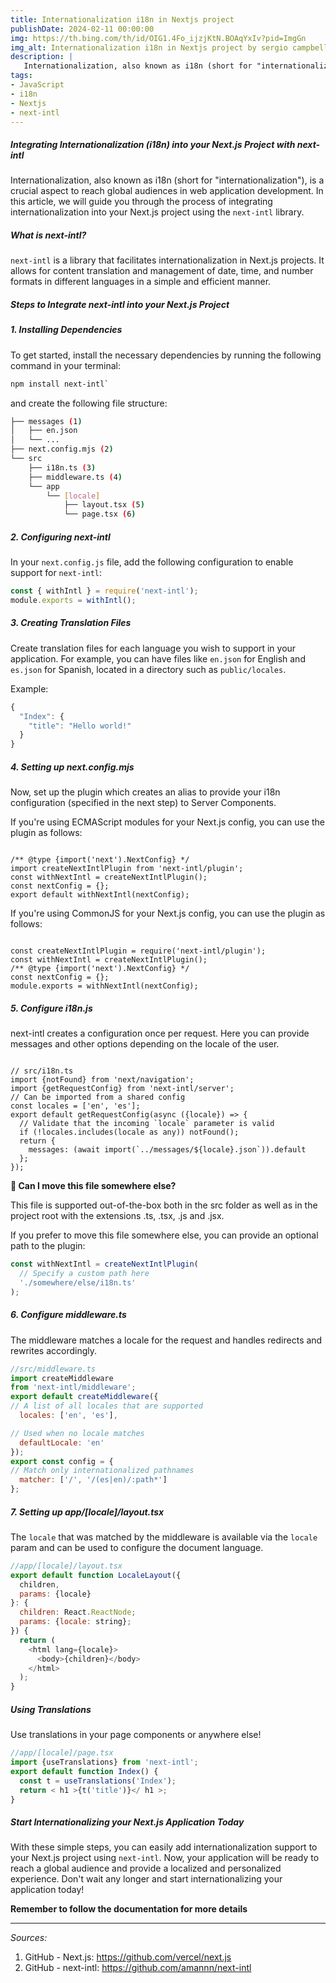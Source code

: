 ```yaml
---
title: Internationalization i18n in Nextjs project
publishDate: 2024-02-11 00:00:00
img: https://th.bing.com/th/id/OIG1.4Fo_ijzjKtN.BOAqYxIv?pid=ImgGn
img_alt: Internationalization i18n in Nextjs project by sergio campbell dev
description: |
   Internationalization, also known as i18n (short for "internationalization"), is a crucial aspect to reach global audiences in web application development. In this article, we will guide you through the process of integrating internationalization into your Next.js project using the next-intl library.
tags:
- JavaScript
- i18n
- Nextjs
- next-intl
---
```


##### Integrating Internationalization (i18n) into your Next.js Project with next-intl

Internationalization, also known as i18n (short for "internationalization"), is a crucial aspect to reach global audiences in web application development. In this article, we will guide you through the process of integrating internationalization into your Next.js project using the `next-intl` library.

##### What is next-intl?

`next-intl` is a library that facilitates internationalization in Next.js projects. It allows for content translation and management of date, time, and number formats in different languages in a simple and efficient manner.

##### Steps to Integrate next-intl into your Next.js Project

##### 1. Installing Dependencies

To get started, install the necessary dependencies by running the following command in your terminal:

```bash
npm install next-intl`
```

 and create the following file structure:

```bash
├── messages (1)
│   ├── en.json
│   └── ...
├── next.config.mjs (2)
└── src
    ├── i18n.ts (3)
    ├── middleware.ts (4)
    └── app
        └── [locale]
            ├── layout.tsx (5)
            └── page.tsx (6)
```

##### 2. Configuring next-intl

In your `next.config.js` file, add the following configuration to enable support for `next-intl`:

```js
const { withIntl } = require('next-intl');
module.exports = withIntl();
```

##### 3. Creating Translation Files

Create translation files for each language you wish to support in your application. For example, you can have files like `en.json` for English and `es.json` for Spanish, located in a directory such as `public/locales`.

Example:

```js
{
  "Index": {
    "title": "Hello world!"
  }
}
```

##### 4. Setting up next.config.mjs

Now, set up the plugin which creates an alias to provide your i18n configuration (specified in the next step) to Server Components.

If you're using ECMAScript modules for your Next.js config, you can use the plugin as follows:

<code class="code">
/** @type {import('next').NextConfig} */
import createNextIntlPlugin from 'next-intl/plugin';
const withNextIntl = createNextIntlPlugin();
const nextConfig = {};
export default withNextIntl(nextConfig);
</code>

If you're using CommonJS for your Next.js config, you can use the plugin as follows:

<code class="code">
const createNextIntlPlugin = require('next-intl/plugin');
const withNextIntl = createNextIntlPlugin();
/** @type {import('next').NextConfig} */
const nextConfig = {};
module.exports = withNextIntl(nextConfig);
</code>

##### 5. Configure i18n.js

next-intl creates a configuration once per request. Here you can provide messages and other options depending on the locale of the user.

<code class="code">
// src/i18n.ts
import {notFound} from 'next/navigation';
import {getRequestConfig} from 'next-intl/server';
// Can be imported from a shared config
const locales = ['en', 'es'];
export default getRequestConfig(async ({locale}) => {
  // Validate that the incoming `locale` parameter is valid
  if (!locales.includes(locale as any)) notFound();
  return {
    messages: (await import(`../messages/${locale}.json`)).default
  };
});
</code>

**🚨 Can I move this file somewhere else?**

This file is supported out-of-the-box both in the src folder as well as in the project root with the extensions .ts, .tsx, .js and .jsx.

If you prefer to move this file somewhere else, you can provide an optional path to the plugin:

```js
const withNextIntl = createNextIntlPlugin(
  // Specify a custom path here
  './somewhere/else/i18n.ts'
);
```

##### 6. Configure middleware.ts

The middleware matches a locale for the request and handles redirects and rewrites accordingly.

```js
//src/middleware.ts
import createMiddleware 
from 'next-intl/middleware';
export default createMiddleware({
// A list of all locales that are supported
  locales: ['en', 'es'],

// Used when no locale matches
  defaultLocale: 'en'
});
export const config = {
// Match only internationalized pathnames
  matcher: ['/', '/(es|en)/:path*']
};
```

##### 7. Setting up app/[locale]/layout.tsx

The `locale` that was matched by the middleware is available via the `locale` param and can be used to configure the document language.

```js
//app/[locale]/layout.tsx
export default function LocaleLayout({
  children,
  params: {locale}
}: {
  children: React.ReactNode;
  params: {locale: string};
}) {
  return (
    <html lang={locale}>
      <body>{children}</body>
    </html>
  );
}
```

##### Using Translations

Use translations in your page components or anywhere else!

```js
//app/[locale]/page.tsx
import {useTranslations} from 'next-intl';
export default function Index() {
  const t = useTranslations('Index');
  return < h1 >{t('title')}</ h1 >;
}
```

##### Start Internationalizing your Next.js Application Today

With these simple steps, you can easily add internationalization support to your Next.js project using `next-intl`. Now, your application will be ready to reach a global audience and provide a localized and personalized experience.
Don't wait any longer and start internationalizing your application today!

**Remember to follow the documentation for more details**

---

*Sources:*

1. GitHub - Next.js: <https://github.com/vercel/next.js>
2. GitHub - next-intl: <https://github.com/amannn/next-intl>
